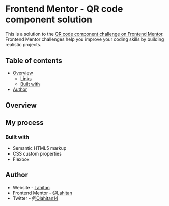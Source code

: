 # Frontend Mentor - QR code component solution

This is a solution to the [QR code component challenge on Frontend Mentor](https://www.frontendmentor.io/challenges/qr-code-component-iux_sIO_H). Frontend Mentor challenges help you improve your coding skills by building realistic projects. 

## Table of contents

- [Overview](#overview)
  - [Links](#links)
  - [Built with](#built-with)
- [Author](#author)




## Overview

## My process

### Built with

- Semantic HTML5 markup
- CSS custom properties
- Flexbox

## Author

- Website - [Lahitan](https://www.your-site.com)
- Frontend Mentor - [@Lahitan](https://www.frontendmentor.io/profile/yourusername)
- Twitter - [@Olahitan14](https://www.twitter.com/yourusername)
